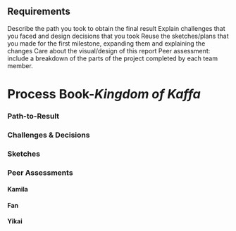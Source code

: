 ## Requirements

Describe the path you took to obtain the final result
Explain challenges that you faced and design decisions that you took
Reuse the sketches/plans that you made for the first milestone, expanding them and explaining the changes
Care about the visual/design of this report
Peer assessment: include a breakdown of the parts of the project completed by each team member.

# Process Book-*Kingdom of Kaffa*

### Path-to-Result



### Challenges & Decisions



### Sketches



### Peer Assessments

#### Kamila



#### Fan



#### Yikai



